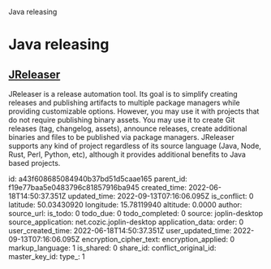 Java releasing

# Java releasing

## [**JReleaser**](https://jreleaser.org/)
JReleaser is a release automation tool. Its goal is to simplify creating releases and publishing artifacts to multiple package managers while providing customizable options. However, you may use it with projects that do not require publishing binary assets. You may use it to create Git releases (tag, changelog, assets), announce releases, create additional binaries and files to be published via package managers. JReleaser supports any kind of project regardless of its source language (Java, Node, Rust, Perl, Python, etc), although it provides additional benefits to Java based projects.



id: a43f608685084940b37bd51d5caae165
parent_id: f19e77baa5e0483796c81857916ba945
created_time: 2022-06-18T14:50:37.351Z
updated_time: 2022-09-13T07:16:06.095Z
is_conflict: 0
latitude: 50.03430920
longitude: 15.78119940
altitude: 0.0000
author: 
source_url: 
is_todo: 0
todo_due: 0
todo_completed: 0
source: joplin-desktop
source_application: net.cozic.joplin-desktop
application_data: 
order: 0
user_created_time: 2022-06-18T14:50:37.351Z
user_updated_time: 2022-09-13T07:16:06.095Z
encryption_cipher_text: 
encryption_applied: 0
markup_language: 1
is_shared: 0
share_id: 
conflict_original_id: 
master_key_id: 
type_: 1